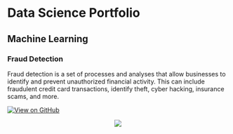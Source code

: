 # Data Science Portfolio

## Machine Learning

### Fraud Detection

Fraud detection is a set of processes and analyses that allow businesses to identify and prevent unauthorized financial activity. This can include fraudulent credit card transactions, identify theft, cyber hacking, insurance scams, and more.

[![View on GitHub](https://img.shields.io/badge/GitHub-View_on_GitHub-blue?logo=GitHub)](https://github.com/SINHAPIYUSH/fraud_detection)

<center><img src="images/fraud_detection.jpg"/></center>
